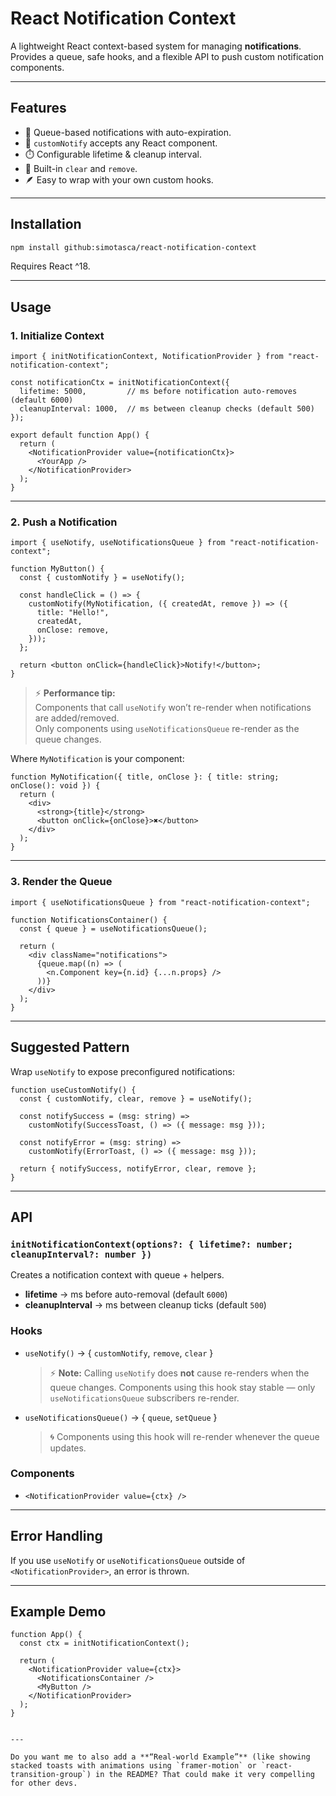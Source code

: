 # React Notification Context

A lightweight React context-based system for managing **notifications**.  
Provides a queue, safe hooks, and a flexible API to push custom notification components.  

---

## Features
- 🔔 Queue-based notifications with auto-expiration.  
- 🎯 `customNotify` accepts any React component.  
- ⏱️ Configurable lifetime & cleanup interval.  
- 🧹 Built-in `clear` and `remove`.  
- 🪶 Easy to wrap with your own custom hooks.  

---

## Installation
```bash
npm install github:simotasca/react-notification-context
```

Requires React ^18.

---

## Usage

### 1. Initialize Context

```tsx
import { initNotificationContext, NotificationProvider } from "react-notification-context";

const notificationCtx = initNotificationContext({
  lifetime: 5000,         // ms before notification auto-removes (default 6000)
  cleanupInterval: 1000,  // ms between cleanup checks (default 500)
});

export default function App() {
  return (
    <NotificationProvider value={notificationCtx}>
      <YourApp />
    </NotificationProvider>
  );
}
```

---

### 2. Push a Notification

```tsx
import { useNotify, useNotificationsQueue } from "react-notification-context";

function MyButton() {
  const { customNotify } = useNotify();

  const handleClick = () => {
    customNotify(MyNotification, ({ createdAt, remove }) => ({
      title: "Hello!",
      createdAt,
      onClose: remove,
    }));
  };

  return <button onClick={handleClick}>Notify!</button>;
}
```

> ⚡ **Performance tip:**  
> Components that call `useNotify` won’t re-render when notifications are added/removed.  
> Only components using `useNotificationsQueue` re-render as the queue changes.

Where `MyNotification` is your component:

```tsx
function MyNotification({ title, onClose }: { title: string; onClose(): void }) {
  return (
    <div>
      <strong>{title}</strong>
      <button onClick={onClose}>✖</button>
    </div>
  );
}
```

---

### 3. Render the Queue

```tsx
import { useNotificationsQueue } from "react-notification-context";

function NotificationsContainer() {
  const { queue } = useNotificationsQueue();

  return (
    <div className="notifications">
      {queue.map((n) => (
        <n.Component key={n.id} {...n.props} />
      ))}
    </div>
  );
}
```

---

## Suggested Pattern

Wrap `useNotify` to expose preconfigured notifications:

```tsx
function useCustomNotify() {
  const { customNotify, clear, remove } = useNotify();

  const notifySuccess = (msg: string) =>
    customNotify(SuccessToast, () => ({ message: msg }));

  const notifyError = (msg: string) =>
    customNotify(ErrorToast, () => ({ message: msg }));

  return { notifySuccess, notifyError, clear, remove };
}
```

---

## API

### `initNotificationContext(options?: { lifetime?: number; cleanupInterval?: number })`

Creates a notification context with queue + helpers.

* **lifetime** → ms before auto-removal (default `6000`)
* **cleanupInterval** → ms between cleanup ticks (default `500`)

### Hooks

* `useNotify()` → { `customNotify`, `remove`, `clear` }
  > ⚡ **Note:** Calling `useNotify` does **not** cause re-renders when the queue changes.
  > Components using this hook stay stable — only `useNotificationsQueue` subscribers re-render.
* `useNotificationsQueue()` → { `queue`, `setQueue` }
  > 🌀 Components using this hook will re-render whenever the queue updates.

### Components

* `<NotificationProvider value={ctx} />`

---

## Error Handling

If you use `useNotify` or `useNotificationsQueue` outside of `<NotificationProvider>`, an error is thrown.

---

## Example Demo

```tsx
function App() {
  const ctx = initNotificationContext();

  return (
    <NotificationProvider value={ctx}>
      <NotificationsContainer />
      <MyButton />
    </NotificationProvider>
  );
}
```

```

---

Do you want me to also add a **“Real-world Example”** (like showing stacked toasts with animations using `framer-motion` or `react-transition-group`) in the README? That could make it very compelling for other devs.
```


